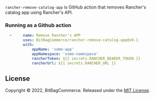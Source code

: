 `rancher-remove-catalog-app` is GitHub action that removes Rancher's catalog app using Rancher's API.

### Running as a Github action

```yaml
  -     name: Remove Rancher's APP
        uses: BitBagCommerce/rancher-remove-catalog-app@v0.1
        with:
            appName: 'some-app'
            appNamespace: 'some-namespace'
            rancherToken: ${{ secrets.RANCHER_BEARER_TOKEN }}
            rancherUrl: ${{ secrets.RANCHER_URL }}
```
## License

Copyright © 2022, BitBagCommerce. Released under the [MIT License](LICENSE).
